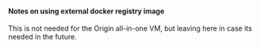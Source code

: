 #### Notes on using external docker registry image ####
This is not needed for the Origin all-in-one VM, but leaving here in case its needed in the future.
